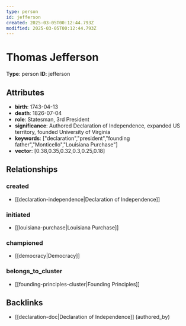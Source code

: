 ```yaml
---
type: person
id: jefferson
created: 2025-03-05T00:12:44.793Z
modified: 2025-03-05T00:12:44.793Z
---
```


# Thomas Jefferson

**Type**: person
**ID**: jefferson

## Attributes

- **birth**: 1743-04-13
- **death**: 1826-07-04
- **role**: Statesman, 3rd President
- **significance**: Authored Declaration of Independence, expanded US territory, founded University of Virginia
- **keywords**: ["declaration","president","founding father","Monticello","Louisiana Purchase"]
- **vector**: [0.38,0.35,0.32,0.3,0.25,0.18]

## Relationships

### created

- [[declaration-independence|Declaration of Independence]]

### initiated

- [[louisiana-purchase|Louisiana Purchase]]

### championed

- [[democracy|Democracy]]

### belongs_to_cluster

- [[founding-principles-cluster|Founding Principles]]

## Backlinks

- [[declaration-doc|Declaration of Independence]] (authored_by)

